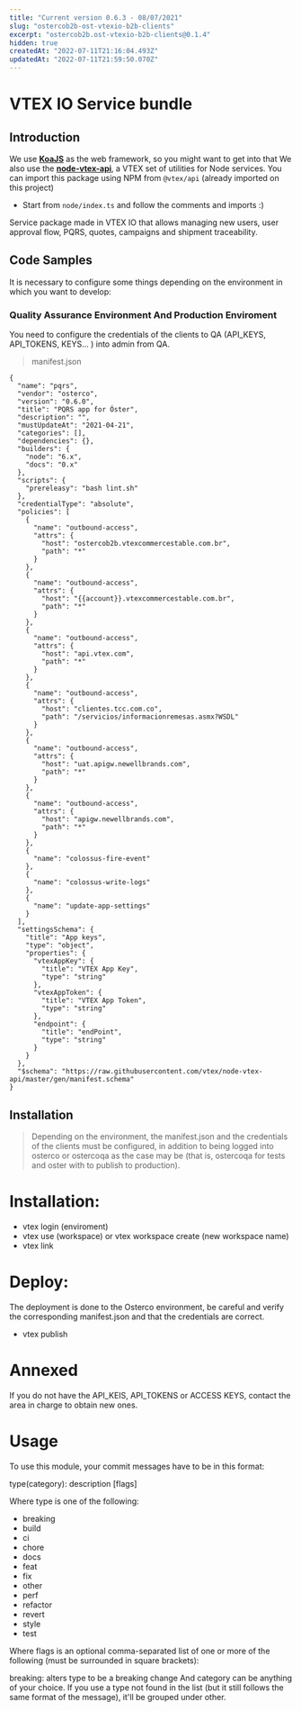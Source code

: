 ```yaml
---
title: "Current version 0.6.3 - 08/07/2021"
slug: "ostercob2b-ost-vtexio-b2b-clients"
excerpt: "ostercob2b.ost-vtexio-b2b-clients@0.1.4"
hidden: true
createdAt: "2022-07-11T21:16:04.493Z"
updatedAt: "2022-07-11T21:59:50.070Z"
---
```

# VTEX IO Service bundle  

## Introduction

We use [**KoaJS**](https://koajs.com/) as the web framework, so you might want to get into that
We also use the [**node-vtex-api**](https://github.com/vtex/node-vtex-api), a VTEX set of utilities for Node services. You can import this package using NPM from `@vtex/api` (already imported on this project)

- Start from `node/index.ts` and follow the comments and imports :)

Service package made in VTEX IO that allows managing new users, user approval flow, PQRS, quotes, campaigns and shipment traceability.

## Code Samples

It is necessary to configure some things depending on the environment in which you want to develop:

### Quality Assurance Environment And Production Enviroment

You need to  configure the credentials of the clients to QA (API_KEYS, API_TOKENS, KEYS... ) into admin from QA.

 > manifest.json
```
{
  "name": "pqrs",
  "vendor": "osterco",
  "version": "0.6.0",
  "title": "PQRS app for Óster",
  "description": "",
  "mustUpdateAt": "2021-04-21",
  "categories": [],
  "dependencies": {},
  "builders": {
    "node": "6.x",
    "docs": "0.x"
  },
  "scripts": {
    "prereleasy": "bash lint.sh"
  },
  "credentialType": "absolute",
  "policies": [
    {
      "name": "outbound-access",
      "attrs": {
        "host": "ostercob2b.vtexcommercestable.com.br",
        "path": "*"
      }
    },
    {
      "name": "outbound-access",
      "attrs": {
        "host": "{{account}}.vtexcommercestable.com.br",
        "path": "*"
      }
    },
    {
      "name": "outbound-access",
      "attrs": {
        "host": "api.vtex.com",
        "path": "*"
      }
    },
    {
      "name": "outbound-access",
      "attrs": {
        "host": "clientes.tcc.com.co",
        "path": "/servicios/informacionremesas.asmx?WSDL"
      }
    },
    {
      "name": "outbound-access",
      "attrs": {
        "host": "uat.apigw.newellbrands.com",
        "path": "*"
      }
    },
    {
      "name": "outbound-access",
      "attrs": {
        "host": "apigw.newellbrands.com",
        "path": "*"
      }
    },
    {
      "name": "colossus-fire-event"
    },
    {
      "name": "colossus-write-logs"
    },
    {
      "name": "update-app-settings"
    }
  ],
  "settingsSchema": {
    "title": "App keys",
    "type": "object",
    "properties": {
      "vtexAppKey": {
        "title": "VTEX App Key",
        "type": "string"
      },
      "vtexAppToken": {
        "title": "VTEX App Token",
        "type": "string"
      },
      "endpoint": {
        "title": "endPoint",
        "type": "string"
      }
    }
  },
  "$schema": "https://raw.githubusercontent.com/vtex/node-vtex-api/master/gen/manifest.schema"
}
```


## Installation

> Depending on the environment, the manifest.json and the credentials of the clients must be configured, in addition to being logged into osterco or ostercoqa as the case may be (that is, ostercoqa for tests and oster with to publish to production).

# Installation:

- vtex login (enviroment)
- vtex use (workspace)  or  vtex workspace create (new workspace name)
- vtex link


# Deploy:

The deployment is done to the Osterco environment, be careful and verify the corresponding manifest.json and that the credentials are correct.

- vtex publish

# Annexed

If you do not have the API_KEIS, API_TOKENS or ACCESS KEYS, contact the area in charge to obtain new ones.

# Usage
To use this module, your commit messages have to be in this format:

type(category): description [flags]

Where type is one of the following:
- breaking
- build
- ci
- chore
- docs
- feat
- fix
- other
- perf
- refactor
- revert
- style
- test

Where flags is an optional comma-separated list of one or more of the following (must be surrounded in square brackets):

breaking: alters type to be a breaking change
And category can be anything of your choice. If you use a type not found in the list (but it still follows the same format of the message), it'll be grouped under other.